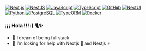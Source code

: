 [![Next.js](https://img.shields.io/badge/Next.js-000000?style=flat&logo=next.js&logoColor=white)](https://nextjs.org/)
[![NestJS](https://img.shields.io/badge/NestJS-E0234E?style=flat&logo=nestjs&logoColor=white)](https://nestjs.com/)
[![JavaScript](https://img.shields.io/badge/JavaScript-F7DF1E?style=flat&logo=javascript&logoColor=white)](https://developer.mozilla.org/en-US/docs/Web/JavaScript)
[![TypeScript](https://img.shields.io/badge/TypeScript-007ACC?style=flat&logo=typescript&logoColor=white)](https://www.typescriptlang.org/)
[![GitHub](https://img.shields.io/badge/GitHub-181717?style=flat&logo=github&logoColor=white)](https://github.com/yourusername/yourrepository)
[![NextUI](https://img.shields.io/badge/NextUI-000000?style=flat&logo=next.js&logoColor=white&labelColor=red&color=orange&labelColor=yellow&color=green&labelColor=blue&color=purple)](https://nextui.org/)
[![Python](https://img.shields.io/badge/Python-3776AB?style=flat&logo=python&logoColor=white)](https://www.python.org/)
[![PostgreSQL](https://img.shields.io/badge/PostgreSQL-336791?style=flat&logo=postgresql&logoColor=white)](https://www.postgresql.org/)
[![TypeORM](https://img.shields.io/badge/TypeORM-FF5A00?style=flat&logo=typeorm&logoColor=white)](https://typeorm.io/)
[![Docker](https://img.shields.io/badge/Docker-2496ED?style=flat&logo=docker&logoColor=white)](https://www.docker.com/)






### ¡¡¡ Hola !!! :) 🐈✨
- 🌱 I dream of being full stack
- 🌿 I’m looking for help with Nextjs 🌈 and Nestjs ⚡

<!--
**PaolaApaza158/PaolaApaza158** is a ✨ _special_ ✨ repository because its `README.md` (this file) appears on your GitHub profile.

Here are some ideas to get you started:

- 🔭 I’m currently working on ...
- 🌱 I’m currently learning ...
- 👯 I’m looking to collaborate on ...
- 🤔 I’m looking for help with ...
- 💬 Ask me about ...
- 📫 How to reach me: ...
- 😄 Pronouns: ...
- ⚡ Fun fact: ...
-->
